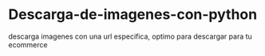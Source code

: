 # Descarga-de-imagenes-con-python
descarga imagenes con una url especifica, optimo para descargar para tu ecommerce
